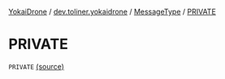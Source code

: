 [YokaiDrone](../../index.md) / [dev.toliner.yokaidrone](../index.md) / [MessageType](index.md) / [PRIVATE](./-p-r-i-v-a-t-e.md)

# PRIVATE

`PRIVATE` [(source)](https://github.com/toliner/YokaiDrone/tree/master/src/main/kotlin/dev/toliner/yokaidrone/MessageType.kt#L12)